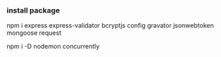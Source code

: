 ### install package

npm i express express-validator bcryptjs config gravator jsonwebtoken mongoose request

npm i -D nodemon concurrently



